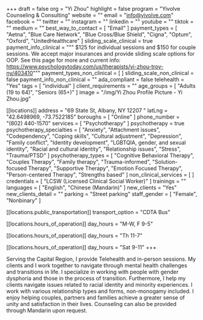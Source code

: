 +++
draft = false
org = "Yi Zhou"
highlight = false
program = "Yivolve Counseling & Consulting"
website = ""
email = "info@yivolve.com"
facebook = ""
twitter = ""
instagram = ""
linkedin = ""
youtube = ""
tiktok = ""
medium = ""
best_way_to_contact = [ "Email" ]
payment_types = [
  "Aetna",
  "Blue Care Network",
  "Blue Cross/Blue Shield",
  "Cigna",
  "Optum",
  "Oxford",
  "UnitedHealthcare"
]
sliding_scale_clinical = true
payment_info_clinical = """
$125 for individual sessions and $150 for couple sessions.
We accept major insurances and provide sliding scale options for OOP.
See this page for more and current info: https://www.psychologytoday.com/us/therapists/yi-zhou-troy-ny/403410"""
payment_types_non_clinical = [ ]
sliding_scale_non_clinical = false
payment_info_non_clinical = ""
ada_compliant = false
telehealth = "Yes"
tags = [ "individual" ]
client_requirements = ""
age_groups = [ "Adults (19 to 64)", "Seniors (65+)" ]
image = "/img/Yi Zhou Profile Picture - Yi Zhou.jpg"

[[locations]]
address = "69 State St, Albany, NY 12207 "
latLng = "42.6498969, -73.7522185"
boroughs = [ "Online" ]
phone_number = "‪(802) 440-1570"
services = [ "Psychotherapy" ]
psychotherapy = true
psychotherapy_specialties = [
  "Anxiety",
  "Attachment issues",
  "Codependency",
  "Coping skills",
  "Cultural adjustment",
  "Depression",
  "Family conflict",
  "Identity development",
  "LGBTQIA, gender, and sexual identity",
  "Racial and cultural identity",
  "Relationship issues",
  "Stress",
  "Trauma/PTSD"
]
psychotherapy_types = [
  "Cognitive Behavioral Therapy",
  "Couples Therapy",
  "Family therapy",
  "Trauma-informed",
  "Solution-focused Therapy",
  "Supportive Therapy",
  "Emotion Focused Therapy",
  "Person-centered Therapy",
  "Strengths based"
]
non_clinical_services = [ ]
credentials = [ "LCSW (Licensed Clinical Social Worker)" ]
trainings = ""
languages = [ "English", "Chinese (Mandarin)" ]
new_clients = "Yes"
new_clients_detail = ""
parking = "Street parking"
staff_gender = [ "Female", "Nonbinary" ]

  [[locations.public_transportation]]
  transport_option = "CDTA Bus"

  [[locations.hours_of_operation]]
  day_hours = "M-W, F 9-5"

  [[locations.hours_of_operation]]
  day_hours = "Th 11-7"

  [[locations.hours_of_operation]]
  day_hours = "Sat 9-11"
+++

Serving the Capital Region, I provide Telehealth and in-person sessions. My clients and I work together to navigate through mental health challenges and transitions in life. I specialize in working with people with gender dysphoria and those in the process of transition. Furthermore, I help my clients navigate issues related to racial identity and minority experiences. I work with various relationship types and forms, non-monogamy included. I enjoy helping couples, partners and families achieve a greater sense of unity and satisfaction in their lives. Counseling can also be provided through Mandarin upon request.
